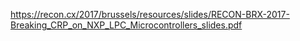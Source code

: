 https://recon.cx/2017/brussels/resources/slides/RECON-BRX-2017-Breaking_CRP_on_NXP_LPC_Microcontrollers_slides.pdf

